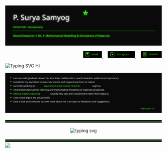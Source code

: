 

<p align="center">
  <img src="./neon_header.svg" alt="Neon header" />
</p>



<p align="right">
  <a href="mailto:psuryasamyog@gmail.com">
    <img src="./email.svg" alt="Email" height="22">
  </a>
  &nbsp;&nbsp;&nbsp;
  <a href="https://instagram.com/suryasamyog" target="_blank">
    <img src="./instagram.svg" alt="Instagram" height="22">
  </a>
  &nbsp;&nbsp;&nbsp;
  <a href="https://github.com/suryasamyog/suryasamyog/raw/main/resume.pdf" target="_blank">
    <img src="./resume.svg" alt="Resume" height="22">
  </a>
</p>

<p align="left">
  <img src="https://readme-typing-svg.demolab.com?font=Fira+Code&size=20&duration=2000&pause=500&color=ffffff&vCenter=true&width=400&lines=Hi+%F0%9F%91%8B;%E0%B4%A8%E0%B4%AE%E0%B4%B8%E0%B5%8D%E0%B4%95%E0%B4%BE%E0%B4%B0%E0%B4%82+%F0%9F%91%8B;%E0%A4%A8%E0%A4%AE%E0%A4%B8%E0%A5%8D%E0%A4%A4%E0%A5%87+%F0%9F%91%8B;%E0%AE%B5%E0%AE%A3%E0%AE%95%E0%AF%8D%E0%AE%95%E0%AE%AE%E0%AF%8D+%F0%9F%91%8B" alt="Typing SVG Hi" />
</p>


<p align="center">
  <img src="./about.svg" alt="about" />
</p>


<img src="./neon_divider.svg" alt="divider"/>

  <p align="center">
  <img
    src="https://readme-typing-svg.demolab.com?font=Fira+Code&weight=200&size=15&pause=1200&color=ffffff&center=true&vCenter=true&width=720&lines=i+translate+patterns;open+to+collaboration+%2F+research+ideas"
    alt="typing svg"
  />
</p>

<img src="./neon_divider.svg" alt="divider"/>




<img src="https://github-readme-stats-git-master-suryas-projects-fb936e84.vercel.app/api?username=suryasamyog&show_icons=true&theme=surya_theme&hide_border=true" />








